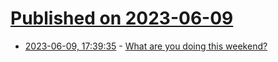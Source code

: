 # [Published on 2023-06-09](index.md)

* [2023-06-09, 17:39:35](https://lobste.rs/s/rm6xll/what_are_you_doing_this_weekend) - [What are you doing this weekend?](https://lobste.rs/s/rm6xll/what_are_you_doing_this_weekend)
